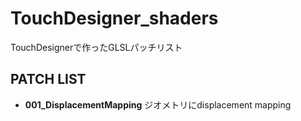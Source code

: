 # TouchDesigner_shaders

TouchDesignerで作ったGLSLパッチリスト

## PATCH LIST

- **001_DisplacementMapping**
  ジオメトリにdisplacement mapping
